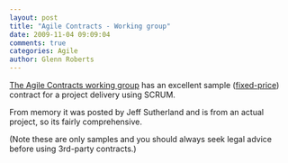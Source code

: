 ```yaml
---
layout: post
title: "Agile Contracts - Working group"
date: 2009-11-04 09:09:04
comments: true
categories: Agile
author: Glenn Roberts
---
```


[The Agile Contracts working group](http://www.coactivate.org/projects/agile-contracts/) has an excellent sample ([fixed-price](http://www.coactivate.org/projects/agile-contracts/sample-fixed-price-agile-contract)) contract for a project delivery using SCRUM.

From memory it was posted by Jeff Sutherland and is from an actual project, so its fairly comprehensive.

(Note these are only samples and you should always seek legal advice before using 3rd-party contracts.)
